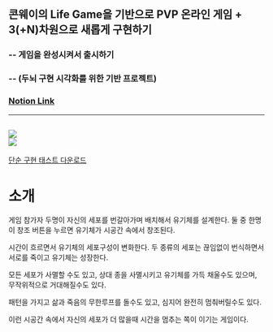 ## 콘웨이의 Life Game을 기반으로 PVP 온라인 게임 + 3(+N)차원으로 새롭게 구현하기  
### -- 게임을 완성시켜서 출시하기
### -- (두뇌 구현 시각화를 위한 기반 프로젝트)  
### [Notion Link](https://www.notion.so/LifeGame-326024ece4404f18b527259659b58c6c)
---
![](client/core/artifacts/source/undeveloped_screen.jpg)  
![](media/env.jpg)
------------
[단순 구현 태스트 다운로드](https://docs.google.com/uc?export=download&id=1QSwfwIYjNlPEsti7kwV-w7P07m3XDSEs)

# 소개  
게임 참가자 두명이 자신의 세포를 번갈아가며 배치해서 유기체를 설계한다. 둘 중 한명이 창조 버튼을 누르면 유기체가 시공간 속에서 창조된다.  

시간이 흐르면서 유기체의 세포구성이 변화한다. 두 종류의 세포는 끊임없이 번식하면서 서로를 죽이고 유기체는 성장한다.  

모든 세포가 사멸할 수도 있고, 상대 종을 사멸시키고 유기체를 가득 채울수도 있으며, 무작위적으로 거대해질수도 있다.  
 
패턴을 가지고 삶과 죽음의 무한루프를 돌수도 있고, 심지어 완전히 멈춰버릴수도 있다.  

이런 시공간 속에서 자신의 세포가 더 많을때 시간을 멈추는 쪽이 이기는 게임이다.  
 